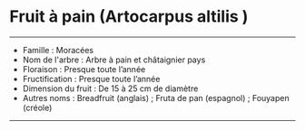 # Fruit à pain (Artocarpus altilis )

---

- Famille : Moracées
- Nom de l'arbre : Arbre à pain et châtaignier pays
- Floraison : Presque toute l’année
- Fructification : Presque toute l’année
- Dimension du fruit : De 15 à 25 cm de diamètre
- Autres noms : Breadfruit (anglais) ; Fruta de pan (espagnol) ; Fouyapen (créole)

---
